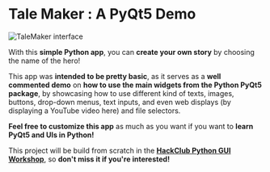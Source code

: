 # Tale Maker : A PyQt5 Demo

![TaleMaker interface](https://cloud-fu32vtbfw-hack-club-bot.vercel.app/0image.png)

With this **simple Python app**, you can **create your own story** by choosing the name of the hero!

This app was **intended to be pretty basic**, as it serves as a **well commented demo** on **how to use the main widgets from the Python PyQt5 package**, by showcasing how to use different kind of texts, images, buttons, drop-down menus, text inputs, and even web displays (by displaying a YouTube video here) and file selectors.

**Feel free to customize this app** as much as you want if you want to **learn PyQt5 and UIs in Python!**

This project will be build from scratch in the [**HackClub Python GUI Workshop**](https://events.hackclub.com/python-gui-workshop/), so **don't miss it if you're interested!**
